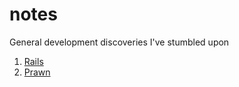 notes
=====

General development discoveries I've stumbled upon

1. [Rails](notes/rails)
  1. [Prawn](notes/rails/prawn)

